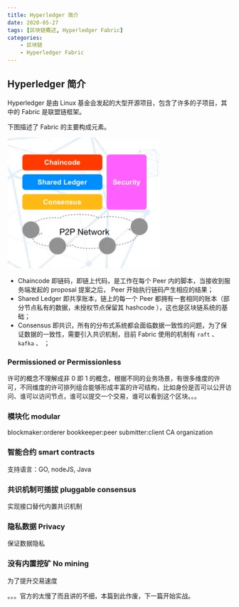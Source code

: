 ```yaml
---
title: Hyperledger 简介
date: 2020-05-27
tags: [区块链概述, Hyperledger Fabric]
categories: 
    - 区块链
    - Hyperledger Fabric
---
```


## Hyperledger 简介

Hyperledger 是由 Linux 基金会发起的大型开源项目，包含了许多的子项目，其中的 Fabric 是联盟链框架。

下图描述了 Fabric 的主要构成元素。

![picture 28](../../../../assets/%E5%8C%BA%E5%9D%97%E9%93%BE/HyperLedger%20Fabric%201.4%E6%A6%82%E8%BF%B0/32790cf3b7c91c39b3d5e705884baf3078f5af0a95b61550ed9101461edffb45.png)  

- Chaincode 即链码，即链上代码，是工作在每个 Peer 内的脚本，当接收到服务端发起的 proposal 提案之后， Peer 开始执行链码产生相应的结果；
- Shared Ledger 即共享账本，链上的每一个 Peer 都拥有一套相同的账本（部分节点私有的数据，未授权节点保留其 hashcode ），这也是区块链系统的基础；
- Consensus 即共识，所有的分布式系统都会面临数据一致性的问题，为了保证数据的一致性，需要引入共识机制，目前 Fabric 使用的机制有 `raft` 、 `kafka` 、 ；

### Permissioned or Permissionless

许可的概念不理解成非 0 即 1 的概念，根据不同的业务场景，有很多维度的许可，不同维度的许可排列组合能够形成丰富的许可结构，比如身份是否可以公开访问、谁可以访问节点，谁可以提交一个交易，谁可以看到这个区块。。。

### 模块化 modular

blockmaker:orderer
bookkeeper:peer
submitter:client
CA
organization

### 智能合约 smart contracts

支持语言：GO, nodeJS, Java

### 共识机制可插拔 pluggable consensus

实现接口替代内置共识机制

### 隐私数据 Privacy

保证数据隐私

### 没有内置挖矿 No mining

为了提升交易速度

。。。官方的太慢了而且讲的不细，本篇到此作废，下一篇开始实战。
